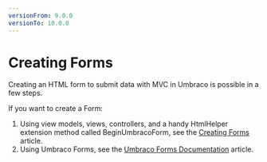 ```yaml
---
versionFrom: 9.0.0
versionTo: 10.0.0
---
```


# Creating Forms

Creating an HTML form to submit data with MVC in Umbraco is possible in a few steps.

If you want to create a Form:

1. Using view models, views, controllers, and a handy HtmlHelper extension method called BeginUmbracoForm, see the [Creating Forms](../../../fundamentals/code/creating-forms.md) article.
2. Using Umbraco Forms, see the [Umbraco Forms Documentation](https://docs.umbraco.com/umbraco-forms/) article.
